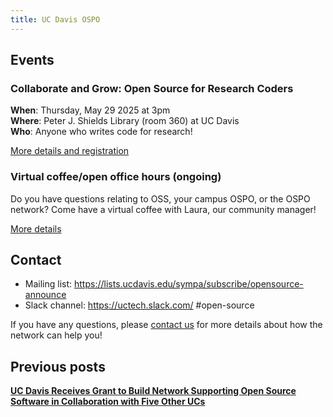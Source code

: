 ```yaml
---
title: UC Davis OSPO
---
```


## Events

### Collaborate and Grow: Open Source for Research Coders

**When**: Thursday, May 29 2025 at 3pm<br>
**Where**: Peter J. Shields Library (room 360) at UC Davis<br>
**Who**: Anyone who writes code for research!

[More details and registration](https://ucospo.net/events/#collaborate-and-grow-open-source-for-research-coders-davis)

### Virtual coffee/open office hours (ongoing)

Do you have questions relating to OSS, your campus OSPO, or the OSPO network? Come have a virtual coffee with Laura, our community manager!

[More details](https://ucospo.net/events/#virtual-coffeeoffice-hours-ongoing)

## Contact

- Mailing list: https://lists.ucdavis.edu/sympa/subscribe/opensource-announce
- Slack channel: https://uctech.slack.com/ #open-source

If you have any questions, please [contact us](mailto:davis-ospo@ucdavis.edu) for more details about how the network can help you!

## Previous posts

[**UC Davis Receives Grant to Build Network Supporting Open Source Software in Collaboration with Five Other UCs**](https://library.ucdavis.edu/news/uc-davis-receives-grant-to-build-network-supporting-open-source-software-in-collaboration-with-five-other-ucs/)

